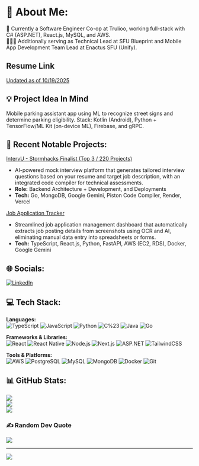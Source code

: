 # 💫 About Me:
🏫 Currently a Software Engineer Co-op at Trulioo, working full-stack with C# (ASP.NET), React.js, MySQL, and AWS. <br>
🧑🏻‍💻 Additionally serving as Technical Lead at SFU Blueprint and Mobile App Development Team Lead at Enactus SFU (Unify).<br>

## Resume Link
[Updated as of 10/19/2025](https://drive.google.com/file/d/1sXauVyKbBZslZF0lC3stm60hlJkLgO7w/view?usp=sharing)


## 💡 Project Idea In Mind
Mobile parking assistant app using ML to recognize street signs and determine parking eligibility. Stack: Kotlin (Android), Python + TensorFlow/ML Kit (on-device ML), Firebase, and gRPC.

## 🚀 Recent Notable Projects:

[IntervU - Stormhacks Finalist (Top 3 / 220 Projects)](https://devpost.com/software/intervu-852wre)
- AI-powered mock interview platform that generates tailored interview questions based on your resume and target job description, with an integrated code compiler for technical assessments.
- **Role:** Backend Architecture + Development, and Deployments
- **Tech:** Go, MongoDB, Google Gemini, Piston Code Compiler, Render, Vercel

[Job Application Tracker](https://github.com/bnquon/job-auto-tracker)
- Streamlined job application management dashboard that automatically extracts job posting details from screenshots using OCR and AI, eliminating manual data entry into spreadsheets or forms.
- **Tech:** TypeScript, React.js, Python, FastAPI, AWS (EC2, RDS), Docker, Google Gemini

## 🌐 Socials:
[![LinkedIn](https://img.shields.io/badge/LinkedIn-%230077B5.svg?logo=linkedin&logoColor=white)](https://linkedin.com/in/Brandon-Quon)

## 💻 Tech Stack:
**Languages:**<br>
![TypeScript](https://img.shields.io/badge/typescript-%23007ACC.svg?style=for-the-badge&logo=typescript&logoColor=white) ![JavaScript](https://img.shields.io/badge/javascript-%23323330.svg?style=for-the-badge&logo=javascript&logoColor=%23F7DF1E) ![Python](https://img.shields.io/badge/python-3670A0?style=for-the-badge&logo=python&logoColor=ffdd54) ![C%23](https://img.shields.io/badge/c%23-%23239120.svg?style=for-the-badge&logo=csharp&logoColor=white) ![Java](https://img.shields.io/badge/java-%23ED8B00.svg?style=for-the-badge&logo=openjdk&logoColor=white) ![Go](https://img.shields.io/badge/go-%2300ADD8.svg?style=for-the-badge&logo=go&logoColor=white)

**Frameworks & Libraries:**<br>
![React](https://img.shields.io/badge/react-%2320232a.svg?style=for-the-badge&logo=react&logoColor=%2361DAFB) ![React Native](https://img.shields.io/badge/react%20native-%2320232a.svg?style=for-the-badge&logo=react&logoColor=%2361DAFB) ![Node.js](https://img.shields.io/badge/node.js-6DA55F?style=for-the-badge&logo=node.js&logoColor=white) ![Next.js](https://img.shields.io/badge/Next-black?style=for-the-badge&logo=next.js&logoColor=white) ![ASP.NET](https://img.shields.io/badge/ASP.NET-%23512BD4.svg?style=for-the-badge&logo=dotnet&logoColor=white) ![TailwindCSS](https://img.shields.io/badge/tailwindcss-%2338B2AC.svg?style=for-the-badge&logo=tailwind-css&logoColor=white)

**Tools & Platforms:**<br>
![AWS](https://img.shields.io/badge/AWS-%23FF9900.svg?style=for-the-badge&logo=amazon-aws&logoColor=white) ![PostgreSQL](https://img.shields.io/badge/postgres-%23316192.svg?style=for-the-badge&logo=postgresql&logoColor=white) ![MySQL](https://img.shields.io/badge/mysql-4479A1.svg?style=for-the-badge&logo=mysql&logoColor=white) ![MongoDB](https://img.shields.io/badge/MongoDB-%234ea94b.svg?style=for-the-badge&logo=mongodb&logoColor=white) ![Docker](https://img.shields.io/badge/docker-%230db7ed.svg?style=for-the-badge&logo=docker&logoColor=white) ![Git](https://img.shields.io/badge/git-%23F05033.svg?style=for-the-badge&logo=git&logoColor=white)

## 📊 GitHub Stats:
![](https://github-readme-stats.vercel.app/api?username=bnquon&theme=monokai&hide_border=true&include_all_commits=false&count_private=false)<br/>
![](https://github-readme-streak-stats.herokuapp.com/?user=bnquon&theme=monokai&hide_border=true)<br/>
![](https://github-readme-stats.vercel.app/api/top-langs/?username=bnquon&theme=monokai&hide_border=true&include_all_commits=false&count_private=true&layout=compact)

### ✍️ Random Dev Quote
![](https://quotes-github-readme.vercel.app/api?type=horizontal&theme=radical)

---
[![](https://visitcount.itsvg.in/api?id=bnquon&icon=5&color=5)](https://visitcount.itsvg.in)
